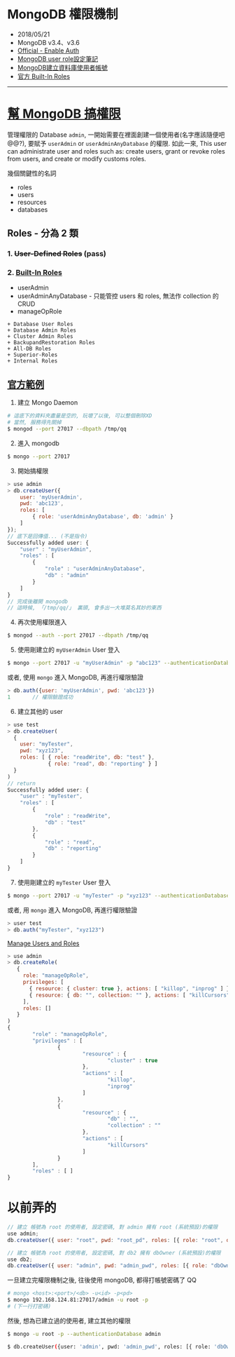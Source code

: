 # MongoDB 權限機制
- 2018/05/21
- MongoDB v3.4、v3.6
- [Official - Enable Auth](https://docs.mongodb.com/v3.4/tutorial/enable-authentication/)
- [MongoDB user role設定筆記](https://www.facebook.com/notes/%E9%84%AD%E6%A5%AD%E8%96%B0/%E5%B7%A5%E4%BD%9C%E7%AD%86%E8%A8%98mongodb-user-role%E8%A8%AD%E5%AE%9A%E7%AD%86%E8%A8%98/10152402345234468/)
- [MongoDB建立資料庫使用者帳號](https://ithelp.ithome.com.tw/articles/10113778)
- [官方 Built-In Roles](https://docs.mongodb.com/v3.4/reference/built-in-roles/)

-------------------------------------

# [幫 MongoDB 搞權限](https://docs.mongodb.com/v3.4/tutorial/enable-authentication/#overview)

管理權限的 Database `admin`, 一開始需要在裡面創建一個使用者(名字應該隨便吧@@?), 要賦予 `userAdmin` or `userAdminAnyDatabase` 的權限. 如此一來, This user can administrate user and roles such as: create users, grant or revoke roles from users, and create or modify customs roles.


幾個關鍵性的名詞
- roles
- users
- resources
- databases


## Roles - 分為 2 類
### 1. ~~User-Defined Roles~~ (pass)

### 2. [Built-In Roles](https://docs.mongodb.com/v3.4/reference/built-in-roles/)
- userAdmin
- userAdminAnyDatabase - 只能管控 users 和 roles, 無法作 collection 的 CRUD
- manageOpRole

```
+ Database User Roles
+ Database Admin Roles
+ Cluster Admin Roles
+ BackupandRestoration Roles
+ All-DB Roles
+ Superior-Roles
+ Internal Roles
```



## [官方範例](https://docs.mongodb.com/v3.4/tutorial/enable-authentication/#procedure)

1. 建立 Mongo Daemon
```sh
# 這底下的資料夾盡量是空的, 玩壞了以後, 可以整個刪除XD
# 當然, 服務得先關掉
$ mongod --port 27017 --dbpath /tmp/qq
```

2. 進入 mongodb
```sh
$ mongo --port 27017
```

3. 開始搞權限
```js
> use admin
> db.createUser({
    user: 'myUserAdmin',
    pwd: 'abc123',
    roles: [
        { role: 'userAdminAnyDatabase', db: 'admin' }
    ]
});
// 底下是回傳值... (不是指令)
Successfully added user: {
    "user" : "myUserAdmin",
    "roles" : [
        {
            "role" : "userAdminAnyDatabase",
            "db" : "admin"
        }
    ]
}
// 完成後離開 mongodb
// 這時候, 「/tmp/qq/」 裏頭, 會多出一大堆莫名其妙的東西
```

4. 再次使用權限進入
```sh
$ mongod --auth --port 27017 --dbpath /tmp/qq
```

5. 使用剛建立的 `myUserAdmin` User 登入
```sh
$ mongo --port 27017 -u "myUserAdmin" -p "abc123" --authenticationDatabase "admin"
```
或者, 使用 `mongo` 進入 MongoDB, 再進行權限驗證
```js
> db.auth({user: 'myUserAdmin', pwd: 'abc123'})
1       // 權限驗證成功
```

6. 建立其他的 user
```js
> use test
> db.createUser(
  {
    user: "myTester",
    pwd: "xyz123",
    roles: [ { role: "readWrite", db: "test" },
             { role: "read", db: "reporting" } ]
  }
)
// return 
Successfully added user: {
    "user" : "myTester",
    "roles" : [
        {
            "role" : "readWrite",
            "db" : "test"
        },
        {
            "role" : "read",
            "db" : "reporting"
        }
    ]
}
```

7. 使用剛建立的 `myTester` User 登入

```sh
$ mongo --port 27017 -u "myTester" -p "xyz123" --authenticationDatabase "test"
```
或者, 用 `mongo` 進入 MongoDB, 再進行權限驗證
```js
> user test
> db.auth("myTester", "xyz123")
```

[Manage Users and Roles](https://docs.mongodb.com/v3.4/tutorial/manage-users-and-roles/)
```js
> use admin
> db.createRole(
   {
     role: "manageOpRole",
     privileges: [
       { resource: { cluster: true }, actions: [ "killop", "inprog" ] },
       { resource: { db: "", collection: "" }, actions: [ "killCursors" ] }
     ],
     roles: []
   }
)
{
        "role" : "manageOpRole",
        "privileges" : [
                {
                        "resource" : {
                                "cluster" : true
                        },
                        "actions" : [
                                "killop",
                                "inprog"
                        ]
                },
                {
                        "resource" : {
                                "db" : "",
                                "collection" : ""
                        },
                        "actions" : [
                                "killCursors"
                        ]
                }
        ],
        "roles" : [ ]
}
```


# 以前弄的

```js
// 建立 帳號為 root 的使用者, 設定密碼, 對 admin 擁有 root (系統預設)的權限
use admin;
db.createUser({ user: "root", pwd: "root_pd", roles: [{ role: "root", db: "admin" }] });

// 建立 帳號為 root 的使用者, 設定密碼, 對 db2 擁有 dbOwner (系統預設)的權限
use db2;
db.createUser({ user: "admin", pwd: "admin_pwd", roles: [{ role: "dbOwner", db: "db2" }] });
```

一旦建立完權限機制之後, 往後使用 mongoDB, 都得打帳號密碼了 QQ
```sh
# mongo <host>:<port>/<db> -u<id> -p<pd>
$ mongo 192.168.124.81:27017/admin -u root -p
# (下一行打密碼)
```

然後, 想為已建立過的使用者, 建立其他的權限
```sh
$ mongo -u root -p --authenticationDatabase admin

$ db.createUser({user: 'admin', pwd: 'admin_pwd', roles: [{ role: 'dbOwner', db: 'db2'}]})
```